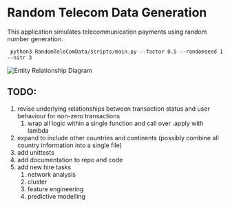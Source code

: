 # Random Telecom Data Generation

This application simulates telecommunication payments using random number generation. 


     python3 RandomTeleComData/scripts/main.py --factor 0.5 --randomseed 1 --nitr 3

![Entity Relationship Diagram](./doc/entity_relationship_diagram.png)

## TODO:
1. revise underlying relationships between transaction status and user behaviour for non-zero transactions 
   1. wrap all logic within a single function and call over .apply with lambda
2. expand to include other countries and continents (possibly combine all country information into a single file)
3. add unittests
4. add documentation to repo and code
5. add new hire tasks
   1. network analysis
   2. cluster
   3. feature engineering
   4. predictive modelling